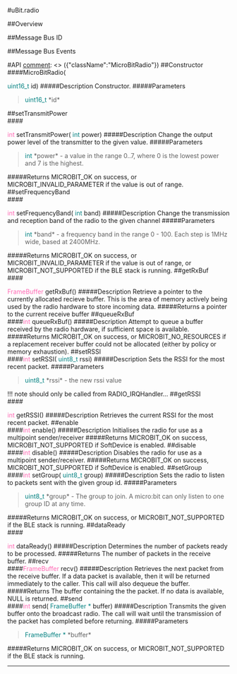 #uBit.radio

##Overview

##Message Bus ID

##Message Bus Events

#API
[comment]: <> ({"className":"MicroBitRadio"})
##Constructor
<br/>
####MicroBitRadio( <div style='color:#008080; display:inline-block'>uint16_t</div> id)
#####Description
Constructor.
#####Parameters

>  <div style='color:#008080; display:inline-block'>uint16_t</div> *id*
##setTransmitPower
<br/>
####<div style='color:#FF69B4; display:inline-block'>int</div> setTransmitPower( <div style='color:#008080; display:inline-block'>int</div> power)
#####Description
Change the output power level of the transmitter to the given value.
#####Parameters

>  <div style='color:#008080; display:inline-block'>int</div> *power* - a value in the range 0..7, where 0 is the lowest power and 7 is the highest. 
#####Returns
MICROBIT_OK on success, or MICROBIT_INVALID_PARAMETER if the value is out of range. 
##setFrequencyBand
<br/>
####<div style='color:#FF69B4; display:inline-block'>int</div> setFrequencyBand( <div style='color:#008080; display:inline-block'>int</div> band)
#####Description
Change the transmission and reception band of the radio to the given channel
#####Parameters

>  <div style='color:#008080; display:inline-block'>int</div> *band* - a frequency band in the range 0 - 100. Each step is 1MHz wide, based at 2400MHz. 
#####Returns
MICROBIT_OK on success, or MICROBIT_INVALID_PARAMETER if the value is out of range, or MICROBIT_NOT_SUPPORTED if the BLE stack is running. 
##getRxBuf
<br/>
####<div style='color:#FF69B4; display:inline-block'>FrameBuffer</div> getRxBuf()
#####Description
Retrieve a pointer to the currently allocated recieve buffer. This is the area of memory actively being used by the radio hardware to store incoming data.
#####Returns
a pointer to the current receive buffer
##queueRxBuf
<br/>
####<div style='color:#FF69B4; display:inline-block'>int</div> queueRxBuf()
#####Description
Attempt to queue a buffer received by the radio hardware, if sufficient space is available.
#####Returns
MICROBIT_OK on success, or MICROBIT_NO_RESOURCES if a replacement receiver buffer could not be allocated (either by policy or memory exhaustion). 
##setRSSI
<br/>
####<div style='color:#FF69B4; display:inline-block'>int</div> setRSSI( <div style='color:#008080; display:inline-block'>uint8_t</div> rssi)
#####Description
Sets the RSSI for the most recent packet.
#####Parameters

>  <div style='color:#008080; display:inline-block'>uint8_t</div> *rssi* - the new rssi value

!!! note
    should only be called from RADIO_IRQHandler... ##getRSSI
<br/>
####<div style='color:#FF69B4; display:inline-block'>int</div> getRSSI()
#####Description
Retrieves the current RSSI for the most recent packet. 
##enable
<br/>
####<div style='color:#FF69B4; display:inline-block'>int</div> enable()
#####Description
Initialises the radio for use as a multipoint sender/receiver 
#####Returns
MICROBIT_OK on success, MICROBIT_NOT_SUPPORTED if SoftDevice is enabled.
##disable
<br/>
####<div style='color:#FF69B4; display:inline-block'>int</div> disable()
#####Description
Disables the radio for use as a multipoint sender/receiver. 
#####Returns
MICROBIT_OK on success, MICROBIT_NOT_SUPPORTED if SoftDevice is enabled. 
##setGroup
<br/>
####<div style='color:#FF69B4; display:inline-block'>int</div> setGroup( <div style='color:#008080; display:inline-block'>uint8_t</div> group)
#####Description
Sets the radio to listen to packets sent with the given group id.
#####Parameters

>  <div style='color:#008080; display:inline-block'>uint8_t</div> *group* - The group to join. A micro:bit can only listen to one group ID at any time. 
#####Returns
MICROBIT_OK on success, or MICROBIT_NOT_SUPPORTED if the BLE stack is running. 
##dataReady
<br/>
####<div style='color:#FF69B4; display:inline-block'>int</div> dataReady()
#####Description
Determines the number of packets ready to be processed. 
#####Returns
The number of packets in the receive buffer. 
##recv
<br/>
####<div style='color:#FF69B4; display:inline-block'>FrameBuffer</div> recv()
#####Description
Retrieves the next packet from the receive buffer. If a data packet is available, then it will be returned immediately to the caller. This call will also dequeue the buffer.
#####Returns
The buffer containing the the packet. If no data is available, NULL is returned. 
##send
<br/>
####<div style='color:#FF69B4; display:inline-block'>int</div> send( <div style='color:#008080; display:inline-block'>FrameBuffer  *</div> buffer)
#####Description
Transmits the given buffer onto the broadcast radio. The call will wait until the transmission of the packet has completed before returning.
#####Parameters

>  <div style='color:#008080; display:inline-block'>FrameBuffer  *</div> *buffer*
#####Returns
MICROBIT_OK on success, or MICROBIT_NOT_SUPPORTED if the BLE stack is running. 
____
[comment]: <> ({"end":"MicroBitRadio"})
